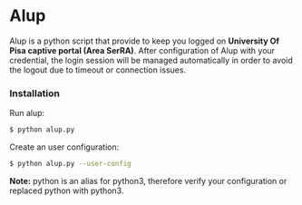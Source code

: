 # Alup

Alup is a python script that provide to keep you logged on **University Of Pisa captive portal (Area SerRA)**.
After configuration of Alup with your credential, the login session will be managed automatically  in order to avoid the logout due to timeout or connection issues.

### Installation
Run alup:

```sh
$ python alup.py

```

Create an user configuration:

```sh
$ python alup.py --user-config

```

**Note:** python is an alias for python3, therefore verify your configuration or replaced python with python3.
